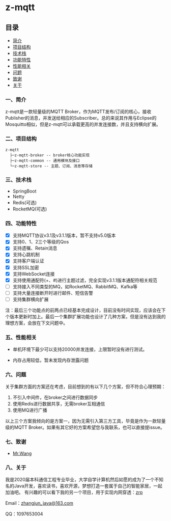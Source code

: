 # z-mqtt
<h2>目录</h2>

* [简介](#一、简介)
* [项目结构](#二、项目结构)
* [技术栈](#三、技术栈)
* [功能特性](#四、功能特性)
* [性能相关](#五、性能相关)
* [问题](#六、问题)
* [致谢](#七、致谢)
* [关于](#八、关于)

### 一、简介

z-mqtt是一款轻量级的MQTT Broker，作为MQTT发布/订阅的核心，接收Publisher的消息，并发送给相应的Subscriber。总的来说其作用与Eclipse的Mosquitto相似，但是z-mqtt可以承载更高的并发连接数，并且支持横向扩展。

### 二、项目结构

```
z-mqtt
  ├─z-mqtt-broker -- broker核心功能实现
  ├─z-mqtt-common -- 通用模块及接口
  └─z-mqtt-store -- 主题、订阅、消息等存储
```

### 三、技术栈

+ SpringBoot
+ Netty
+ Redis(可选)
+ RocketMQ(可选)

### 四、功能特性

+ [x] 支持MQTT协议v3.1及v3.1.1版本，暂不支持v5.0版本
+ [x] 支持0、1、2三个等级的Qos
+ [x] 支持遗嘱、Retain消息
+ [x] 支持心跳机制
+ [x] 支持客户端认证
+ [x] 支持SSL加密
+ [x] 支持WebSocket连接
+ [x] 支持使用通配符(+、#)进行主题过滤，完全实现v3.1.1版本通配符相关规范
+ [ ] 支持接入不同类型的MQ，如RocketMQ、RabbitMQ、Kafka等
+ [ ] 支持大量连接断开时进行邮件、短信告警
+ [ ] 支持集群横向扩展

注：最后三个功能点的前两点已经基本完成设计，目前没有时间实现，应该会在下个版本更新时加上。最后一个集群扩展功能也设计了几种方案，但是没有达到我的理想方案，会放在下文问题中。

### 五、性能相关

+ 单机环境下最少可以支持20000并发连接，上限暂时没有进行测试。

+ 内存占用较低，暂未发现内存泄露问题

### 六、问题

关于集群方面的方案还在考虑，目前想到的有以下几个方案，但不符合心理预期：

1. 不引入中间件，在broker之间进行数据同步
2. 使用Redis进行数据共享，无需broker互相通信
3. 使用MQ进行广播

以上三个方案我倾向的是方案一，因为无需引入第三方工具，毕竟是作为一款轻量级的MQTT Broker。如果有其它好的方案希望您与我联系，也可以直接提issue。

### 七、致谢

+ [Mr.Wang](https://gitee.com/recallcode)

### 八、关于

我是2020届本科通信工程专业毕业，大学自学计算机然后如愿的成为了一个不知名的Java开发，喜欢读书，喜欢开源，梦想打造一套属于自己的智能家居，一起加油吧。
有兴趣的可以看下我的另一个项目，用于实现内网穿透：[zrp](https://github.com/zhangjun1998/zrp)

Email：zhangjun_java@163.com

QQ：1097653004


